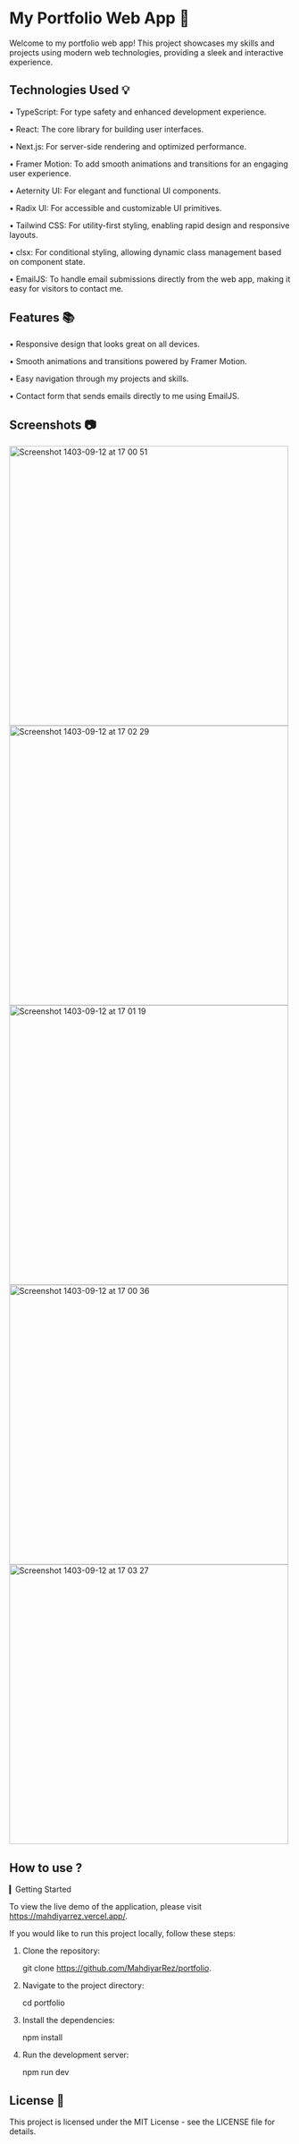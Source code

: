 # My Portfolio Web App 📝 #

Welcome to my portfolio web app! This project showcases my skills and projects using modern web technologies, providing a sleek and interactive experience.

## Technologies Used 💡 ##

• TypeScript: For type safety and enhanced development experience.

• React: The core library for building user interfaces.

• Next.js: For server-side rendering and optimized performance.

• Framer Motion: To add smooth animations and transitions for an engaging user experience.

• Aeternity UI: For elegant and functional UI components.

• Radix UI: For accessible and customizable UI primitives.

• Tailwind CSS: For utility-first styling, enabling rapid design and responsive layouts.

• clsx: For conditional styling, allowing dynamic class management based on component state.

• EmailJS: To handle email submissions directly from the web app, making it easy for visitors to contact me.

## Features 📚 ##

• Responsive design that looks great on all devices.

• Smooth animations and transitions powered by Framer Motion.

• Easy navigation through my projects and skills.

• Contact form that sends emails directly to me using EmailJS.

## Screenshots 📷 ##

<img width="500" alt="Screenshot 1403-09-12 at 17 00 51" src="https://github.com/user-attachments/assets/61813b75-9de8-48f2-994c-51577ed90f0f">
<img width="500" alt="Screenshot 1403-09-12 at 17 02 29" src="https://github.com/user-attachments/assets/350892b4-89cc-4e42-991e-7cf4eec8330e">
<img width="500" alt="Screenshot 1403-09-12 at 17 01 19" src="https://github.com/user-attachments/assets/53a6af09-eae1-4612-8eee-8fc7b76cbd68">
<img width="500" alt="Screenshot 1403-09-12 at 17 00 36" src="https://github.com/user-attachments/assets/4b65bae6-c7e1-4281-8dd0-ea660838b73b">
<img width="500" alt="Screenshot 1403-09-12 at 17 03 27" src="https://github.com/user-attachments/assets/18524cd2-9773-47f2-a2ba-937ebd0b3fa4">


## How to use ? ##

▎Getting Started 

To view the live demo of the application, please visit https://mahdiyarrez.vercel.app/. 

If you would like to run this project locally, follow these steps:

1. Clone the repository:
   
   git clone https://github.com/MahdiyarRez/portfolio.
   
2. Navigate to the project directory:
   
   cd portfolio
   
3. Install the dependencies:
   
   npm install
   
4. Run the development server:
   
   npm run dev
   
## License 🪪 ##

This project is licensed under the MIT License - see the LICENSE file for details.
